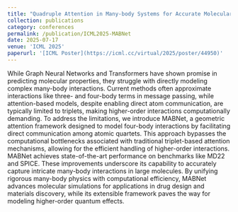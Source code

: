 ```yaml
---
title: "Quadruple Attention in Many-body Systems for Accurate Molecular Property Predictions"
collection: publications
category: conferences
permalink: /publication/ICML2025-MABNet
date: 2025-07-17
venue: 'ICML 2025'
paperurl: '[ICML Poster](https://icml.cc/virtual/2025/poster/44950)'
---
```


While Graph Neural Networks and Transformers have shown promise in predicting molecular properties, they struggle with directly modeling complex many-body interactions. Current methods often approximate interactions like three- and four-body terms in message passing, while attention-based models, despite enabling direct atom communication, are typically limited to triplets, making higher-order interactions computationally demanding. To address the limitations, we introduce MABNet, a geometric attention framework designed to model four-body interactions by facilitating direct communication among atomic quartets. This approach bypasses the computational bottlenecks associated with traditional triplet-based attention mechanisms, allowing for the efficient handling of higher-order interactions. MABNet achieves state-of-the-art performance on benchmarks like MD22 and SPICE. These improvements underscore its capability to accurately capture intricate many-body interactions in large molecules. By unifying rigorous many-body physics with computational efficiency, MABNet advances molecular simulations for applications in drug design and materials discovery, while its extensible framework paves the way for modeling higher-order quantum effects.
